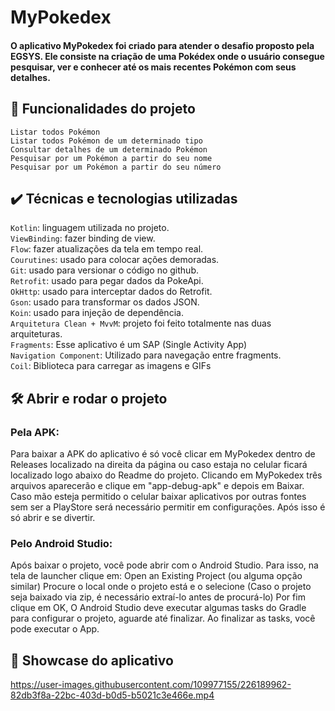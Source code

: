 # MyPokedex

#### O aplicativo MyPokedex foi criado para atender o desafio proposto pela EGSYS. Ele consiste na criação de uma Pokédex onde o usuário consegue pesquisar, ver e conhecer até os mais recentes Pokémon com seus detalhes.

## 🔨 Funcionalidades do projeto
`Listar todos Pokémon` <br>
`Listar todos Pokémon de um determinado tipo` <br>
`Consultar detalhes de um determinado Pokémon` <br>
`Pesquisar por um Pokémon a partir do seu nome` <br>
`Pesquisar por um Pokémon a partir do seu número` <br>

## ✔️ Técnicas e tecnologias utilizadas
`Kotlin`: linguagem utilizada no projeto. <br>
`ViewBinding`: fazer binding de view. <br>
`Flow`: fazer atualizações da tela em tempo real. <br>
`Courutines`: usado para colocar ações demoradas. <br>
`Git`: usado para versionar o código no github. <br>
`Retrofit`: usado para pegar dados da PokeApi. <br>
`OkHttp`: usado para interceptar dados do Retrofit. <br>
`Gson`: usado para transformar os dados JSON. <br>
`Koin`: usado para injeção de dependência. <br>
`Arquitetura Clean + MvvM`: projeto foi feito totalmente nas duas arquiteturas. <br>
`Fragments`: Esse aplicativo é um SAP (Single Activity App)  <br>
`Navigation Component`: Utilizado para navegação entre fragments. <br>
`Coil`: Biblioteca para carregar as imagens e GIFs

## 🛠️ Abrir e rodar o projeto

### Pela APK: <br>
Para baixar a APK do aplicativo é só você clicar em MyPokedex dentro de Releases localizado na direita da página ou caso estaja no celular ficará localizado logo abaixo do Readme do projeto. Clicando em MyPokedex três arquivos aparecerão e clique em "app-debug-apk" e depois em Baixar. Caso mão esteja permitido o celular baixar aplicativos por outras fontes sem ser a PlayStore será necessário permitir em configurações. Após isso é só abrir e se divertir.

### Pelo Android Studio: <br>
Após baixar o projeto, você pode abrir com o Android Studio. Para isso, na tela de launcher clique em:
Open an Existing Project (ou alguma opção similar) Procure o local onde o projeto está e o selecione (Caso o projeto seja baixado via zip, é necessário extraí-lo
antes de procurá-lo) Por fim clique em OK, O Android Studio deve executar algumas tasks do Gradle para configurar o projeto, aguarde até finalizar. Ao finalizar as 
tasks, você pode executar o App.

## 🎥 Showcase do aplicativo
https://user-images.githubusercontent.com/109977155/226189962-82db3f8a-22bc-403d-b0d5-b5021c3e466e.mp4

